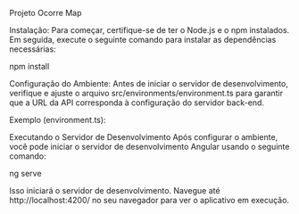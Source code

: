 Projeto Ocorre Map

Instalação:
Para começar, certifique-se de ter o Node.js e o npm instalados. Em seguida, execute o seguinte comando para instalar as dependências necessárias:

npm install

Configuração do Ambiente:
Antes de iniciar o servidor de desenvolvimento, verifique e ajuste o arquivo src/environments/environment.ts para garantir que a URL da API corresponda à configuração do servidor back-end.

Exemplo (environment.ts):

Executando o Servidor de Desenvolvimento
Após configurar o ambiente, você pode iniciar o servidor de desenvolvimento Angular usando o seguinte comando:

ng serve

Isso iniciará o servidor de desenvolvimento. Navegue até http://localhost:4200/ no seu navegador para ver o aplicativo em execução.
